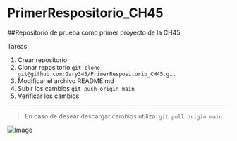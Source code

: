 # PrimerRespositorio_CH45
##Repositorio de prueba como primer proyecto de la CH45

Tareas: 
1. Crear repositorio 
2. Clonar repositorio 
`git clone git@github.com:Gary345/PrimerRespositorio_CH45.git` 
3. Modificar el archivo README.md 
4. Subir los cambios 
`git push origin main` 
5. Verificar los cambios 

---

> En caso de desear descargar cambios utiliza: 
`git pull origin main` 

![Image](https://github.com/fluidicon.png)